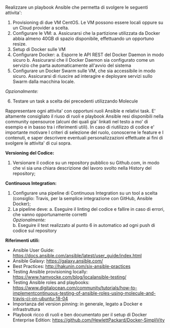 Realizzare un playbook Ansible che permetta di svolgere le seguenti attivita':

1. Provisioning di due VM CentOS. Le VM possono essere locali oppure su un Cloud provider a scelta.
2. Configurare le VM:
  a. Assicurarsi che la partizione utilizzata da Docker abbia almeno 40GB di spazio disponibile, effettuando un opportuno resize.
3. Setup di Docker sulle VM
4. Configurare Docker:
  a. Esporre le API REST del Docker Daemon in modo sicuro
  b. Assicurarsi che il Docker Daemon sia configurato come un servizio che parta automaticamente all'avvio del sistema
5. Configurare un Docker Swarm sulle VM, che sia accessibile in modo sicuro.
   Assicurarsi di riuscire ad interagire e deployare servizi sullo Swarm dalla macchina locale.

_Opzionalmente:_

6. Testare un task a scelta dei precedenti utilizzando Molecule

Rappresentare ogni attivita' con opportuni ruoli Ansible e relativi task. E' altamente consigliato il riuso di ruoli e playbook Ansible resi disponibili nella community opensource (alcuni dei quali gia' linkati nel testo a mo' di esempio e in basso tra i riferimenti utili). In caso di riutilizzo di codice e' importante motivare I criteri di selezione del ruolo, conoscerne le feature e I contenuti, e saper descrivere eventuali personalizzazioni effettuate ai fini di svolgere le attivita' di cui sopra.

__Versioning del Codice:__

1. Versionare il codice su un repository pubblico su Github.com, in modo che vi sia una chiara descrizione del lavoro svolto nella History del repository;

__Continuous Integration:__

1. Configurare una pipeline di Continuous Integration su un tool a scelta (consiglio: Travis, per la semplice integrazione con GitHub, Ansible Docker);
2. La pipeline deve:
  a. Eseguire il linting del codice e fallire in caso di errori, che vanno opportunamente corretti  
  _Opzionalmente:_  
  b. Eseguire il test realizzato al punto 6 in automatico ad ogni push di codice sul repository

__Riferimenti utili:__
 - Ansible User Guide: https://docs.ansible.com/ansible/latest/user_guide/index.html
 - Ansible Galaxy: https://galaxy.ansible.com/
 - Best Practices: http://hakunin.com/six-ansible-practices
 - Testing Ansible provisioning locally: https://www.hamvocke.com/blog/localansible-testing/
 - Testing Ansible roles and playbooks: https://www.digitalocean.com/community/tutorials/how-to-implementcontinuous-testing-of-ansible-roles-using-molecule-and-travis-ci-on-ubuntu-18-04
 - Importanza del version pinning: in generale, legato a Docker e infrastruttura
 - Playbook ricco di ruoli e ben documentato per il setup di Docker Enterprise Edition: https://github.com/HewlettPackard/Docker-SimpliVity
